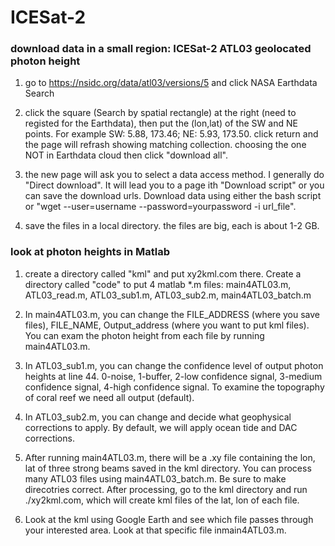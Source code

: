 # ICESat-2

### download data in a small region: ICESat-2 ATL03 geolocated photon height 

1. go to https://nsidc.org/data/atl03/versions/5 and click NASA Earthdata Search

2. click the square (Search by spatial rectangle) at the right (need to registed for the Earthdata), then put the (lon,lat) of the SW and NE points. For example SW: 5.88, 173.46; NE: 5.93, 173.50. click return and the page will refrash showing matching collection. choosing the one NOT in Earthdata cloud then click "download all".

3. the new page will ask you to select a data access method. I generally do "Direct download". It will lead you to a page ith "Download script" or you can save the download urls. Download data using either the bash script or "wget --user=username --password=yourpassword -i url_file".

4. save the files in a local directory. the files are big, each is about 1-2 GB.

### look at photon heights in Matlab

1. create a directory called "kml" and put xy2kml.com there. Create a directory called "code" to put 4 matlab *.m files:
main4ATL03.m, ATL03_read.m, ATL03_sub1.m, ATL03_sub2.m, main4ATL03_batch.m

2. In main4ATL03.m, you can change the FILE_ADDRESS (where you save files), FILE_NAME, Output_address (where you want to put kml files). You can exam the photon height from each file by running main4ATL03.m. 

3. In ATL03_sub1.m, you can change the confidence level of output photon heights at line 44. 0-noise, 1-buffer, 2-low confidence signal, 3-medium confidence signal, 4-high confidence signal. To examine the topography of coral reef we need all output (default).

4. In ATL03_sub2.m, you can change and decide what geophysical corrections to apply. By default, we will apply ocean tide and DAC corrections. 

5. After running main4ATL03.m, there will be a .xy file containing the lon, lat of three strong beams saved in the kml directory. You can process many ATL03 files using main4ATL03_batch.m. Be sure to make direcotries correct. After processing, go to the kml directory and run ./xy2kml.com, which will create kml files of the lat, lon of each file.

6. Look at the kml using Google Earth and see which file passes through your interested area. Look at that specific file inmain4ATL03.m.



